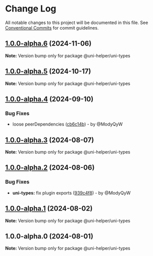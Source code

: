 # Change Log

All notable changes to this project will be documented in this file.
See [Conventional Commits](https://conventionalcommits.org) for commit guidelines.

## [1.0.0-alpha.6](https://github.com/uni-helper/uni-typed/compare/v1.0.0-alpha.5...v1.0.0-alpha.6) (2024-11-06)

**Note:** Version bump only for package @uni-helper/uni-types

## [1.0.0-alpha.5](https://github.com/uni-helper/uni-typed/compare/v1.0.0-alpha.4...v1.0.0-alpha.5) (2024-10-17)

**Note:** Version bump only for package @uni-helper/uni-types

## [1.0.0-alpha.4](https://github.com/uni-helper/uni-typed/compare/v1.0.0-alpha.3...v1.0.0-alpha.4) (2024-09-10)

### Bug Fixes

* loose peerDependencies ([cb6c14b](https://github.com/uni-helper/uni-typed/commit/cb6c14bbbf02e8bd408861e394ab2fd93697ee6b)) - by @ModyQyW

## [1.0.0-alpha.3](https://github.com/uni-helper/uni-typed/compare/v1.0.0-alpha.2...v1.0.0-alpha.3) (2024-08-07)

**Note:** Version bump only for package @uni-helper/uni-types

## [1.0.0-alpha.2](https://github.com/uni-helper/uni-typed/compare/v1.0.0-alpha.1...v1.0.0-alpha.2) (2024-08-06)

### Bug Fixes

* **uni-types:** fix plugin exports ([939c4f8](https://github.com/uni-helper/uni-typed/commit/939c4f8da7bf23e6bb92a771a6294ea692a17308)) - by @ModyQyW

## [1.0.0-alpha.1](https://github.com/uni-helper/uni-typed/compare/v1.0.0-alpha.0...v1.0.0-alpha.1) (2024-08-02)

**Note:** Version bump only for package @uni-helper/uni-types

## 1.0.0-alpha.0 (2024-08-01)

**Note:** Version bump only for package @uni-helper/uni-types
